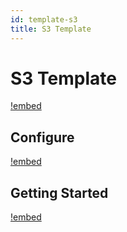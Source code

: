 ```yaml
---
id: template-s3
title: S3 Template
---
```


# S3 Template

[!embed](./about.md)

## Configure

[!embed](./configure.md)

## Getting Started

[!embed](./getting-started.md)
